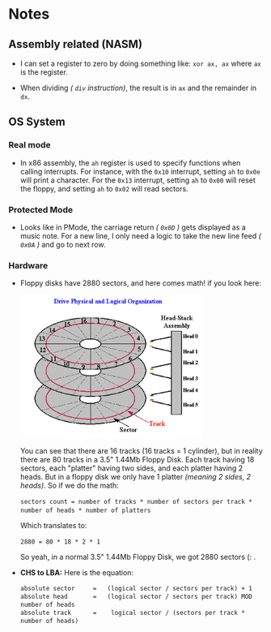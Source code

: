 # Notes


## Assembly related (NASM)
-   I can set a register to zero by doing something like: 
    `xor ax, ax` where `ax` is the register.

-   When dividing _( `div` instruction)_, the result is in `ax`
    and the remainder in `dx`.

## OS System

### Real mode
-   In x86 assembly, the `ah` register is used to specify functions when calling interrupts. 
    For instance, with the    `0x10` interrupt, setting `ah` to `0x0e` will print a character. 
    For the `0x13` interrupt, setting `ah` to `0x00` will reset the floppy, 
    and setting `ah` to `0x02` will read sectors.

### Protected Mode
-   Looks like in PMode, the carriage return _( `0x0D` )_ gets displayed
    as a music note. For a new line, I only need a logic to take the new line feed
    _( `0x0A` )_ and go to next row.

### Hardware
-   Floppy disks have 2880 sectors, and here comes math!
    if you look here: 

    <img src="./visuals/cylinders.png" width=360>

    You can see that there are 16 tracks (16 tracks = 1 cylinder),
    but in reality there are 80 tracks in a 3.5" 1.44Mb Floppy Disk.
    Each track having 18 sectors, each "platter" having two
    sides, and each platter having 2 heads. But in a floppy disk
    we only have 1 platter _(meaning 2 sides, 2 heads)_.
    So if we do the math:

    `sectors count = number of tracks * number of sectors per track * number of heads * number of platters`

    Which translates to:

    `2880 = 80 * 18 * 2 * 1`

    So yeah, in a normal 3.5" 1.44Mb Floppy Disk, we got 2880 sectors (: .

-   **CHS to LBA:** Here is the equation:
    ```
    absolute sector 	= 	(logical sector / sectors per track) + 1
    absolute head   	= 	(logical sector / sectors per track) MOD number of heads
    absolute track 	    = 	 logical sector / (sectors per track * number of heads)
    ```